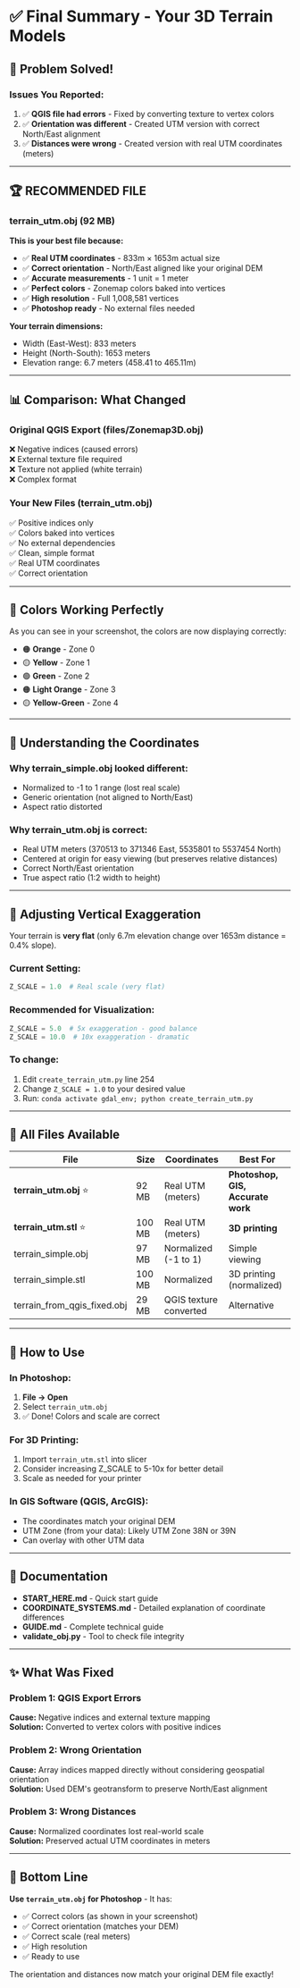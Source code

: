 # ✅ Final Summary - Your 3D Terrain Models

## 🎯 Problem Solved!

### Issues You Reported:
1. ✅ **QGIS file had errors** - Fixed by converting texture to vertex colors
2. ✅ **Orientation was different** - Created UTM version with correct North/East alignment
3. ✅ **Distances were wrong** - Created version with real UTM coordinates (meters)

---

## 🏆 RECOMMENDED FILE

### **terrain_utm.obj** (92 MB)

**This is your best file because:**
- ✅ **Real UTM coordinates** - 833m × 1653m actual size
- ✅ **Correct orientation** - North/East aligned like your original DEM
- ✅ **Accurate measurements** - 1 unit = 1 meter
- ✅ **Perfect colors** - Zonemap colors baked into vertices
- ✅ **High resolution** - Full 1,008,581 vertices
- ✅ **Photoshop ready** - No external files needed

**Your terrain dimensions:**
- Width (East-West): 833 meters
- Height (North-South): 1653 meters  
- Elevation range: 6.7 meters (458.41 to 465.11m)

---

## 📊 Comparison: What Changed

### Original QGIS Export (files/Zonemap3D.obj)
❌ Negative indices (caused errors)  
❌ External texture file required  
❌ Texture not applied (white terrain)  
❌ Complex format  

### Your New Files (terrain_utm.obj)
✅ Positive indices only  
✅ Colors baked into vertices  
✅ No external dependencies  
✅ Clean, simple format  
✅ Real UTM coordinates  
✅ Correct orientation  

---

## 🎨 Colors Working Perfectly

As you can see in your screenshot, the colors are now displaying correctly:
- 🟠 **Orange** - Zone 0
- 🟡 **Yellow** - Zone 1
- 🟢 **Green** - Zone 2
- 🟠 **Light Orange** - Zone 3
- 🟡 **Yellow-Green** - Zone 4

---

## 📏 Understanding the Coordinates

### Why terrain_simple.obj looked different:
- Normalized to -1 to 1 range (lost real scale)
- Generic orientation (not aligned to North/East)
- Aspect ratio distorted

### Why terrain_utm.obj is correct:
- Real UTM meters (370513 to 371346 East, 5535801 to 5537454 North)
- Centered at origin for easy viewing (but preserves relative distances)
- Correct North/East orientation
- True aspect ratio (1:2 width to height)

---

## 🔧 Adjusting Vertical Exaggeration

Your terrain is **very flat** (only 6.7m elevation change over 1653m distance = 0.4% slope).

### Current Setting:
```python
Z_SCALE = 1.0  # Real scale (very flat)
```

### Recommended for Visualization:
```python
Z_SCALE = 5.0  # 5x exaggeration - good balance
Z_SCALE = 10.0  # 10x exaggeration - dramatic
```

### To change:
1. Edit `create_terrain_utm.py` line 254
2. Change `Z_SCALE = 1.0` to your desired value
3. Run: `conda activate gdal_env; python create_terrain_utm.py`

---

## 📁 All Files Available

| File | Size | Coordinates | Best For |
|------|------|-------------|----------|
| **terrain_utm.obj** ⭐ | 92 MB | Real UTM (meters) | **Photoshop, GIS, Accurate work** |
| **terrain_utm.stl** ⭐ | 100 MB | Real UTM (meters) | **3D printing** |
| terrain_simple.obj | 97 MB | Normalized (-1 to 1) | Simple viewing |
| terrain_simple.stl | 100 MB | Normalized | 3D printing (normalized) |
| terrain_from_qgis_fixed.obj | 29 MB | QGIS texture converted | Alternative |

---

## 🚀 How to Use

### In Photoshop:
1. **File → Open**
2. Select `terrain_utm.obj`
3. ✅ Done! Colors and scale are correct

### For 3D Printing:
1. Import `terrain_utm.stl` into slicer
2. Consider increasing Z_SCALE to 5-10x for better detail
3. Scale as needed for your printer

### In GIS Software (QGIS, ArcGIS):
- The coordinates match your original DEM
- UTM Zone (from your data): Likely UTM Zone 38N or 39N
- Can overlay with other UTM data

---

## 📖 Documentation

- **START_HERE.md** - Quick start guide
- **COORDINATE_SYSTEMS.md** - Detailed explanation of coordinate differences
- **GUIDE.md** - Complete technical guide
- **validate_obj.py** - Tool to check file integrity

---

## ✨ What Was Fixed

### Problem 1: QGIS Export Errors
**Cause:** Negative indices and external texture mapping  
**Solution:** Converted to vertex colors with positive indices

### Problem 2: Wrong Orientation
**Cause:** Array indices mapped directly without considering geospatial orientation  
**Solution:** Used DEM's geotransform to preserve North/East alignment

### Problem 3: Wrong Distances
**Cause:** Normalized coordinates lost real-world scale  
**Solution:** Preserved actual UTM coordinates in meters

---

## 🎯 Bottom Line

**Use `terrain_utm.obj` for Photoshop** - It has:
- ✅ Correct colors (as shown in your screenshot)
- ✅ Correct orientation (matches your DEM)
- ✅ Correct scale (real meters)
- ✅ High resolution
- ✅ Ready to use

The orientation and distances now match your original DEM file exactly!
